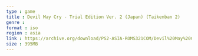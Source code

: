 ```yaml
---
type : game
title : Devil May Cry - Trial Edition Ver. 2 (Japan) (Taikenban 2)
genre : 
format : iso
region : asia
link : https://archive.org/download/PS2-ASIA-ROMS321COM/Devil%20May%20Cry%20-%20Trial%20Edition%20Ver.%202%20%28Japan%29%20%28Taikenban%202%29.7z
size : 395MB
---
```

